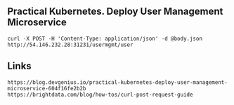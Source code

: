 ## Practical Kubernetes. Deploy User Management Microservice
```
curl -X POST -H 'Content-Type: application/json' -d @body.json http://54.146.232.28:31231/usermgmt/user
```
## Links
```
https://blog.devgenius.io/practical-kubernetes-deploy-user-management-microservice-604f16fe2b2b
https://brightdata.com/blog/how-tos/curl-post-request-guide
```
